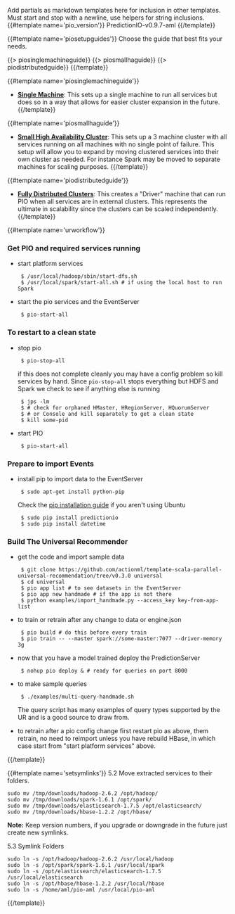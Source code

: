 Add partials as markdown templates here for inclusion in other templates. Must start and stop with a newline, use helpers for string inclusions.
{{#template name='pio_version'}}
PredictionIO-v0.9.7-aml
{{/template}}

{{#template name='piosetupguides'}}
Choose the guide that best fits your needs.

{{> piosinglemachineguide}}
{{> piosmallhaguide}}
{{> piodistributedguide}}
{{/template}}

{{#template name='piosinglemachineguide'}}
 - **[Single Machine](/docs/single_machine)**: This sets up a single machine to run all services but does so in a way that allows for easier cluster expansion in the future.
{{/template}}

{{#template name='piosmallhaguide'}}
 - **[Small High Availability Cluster](/docs/small_ha_cluster)**: This sets up a 3 machine cluster with all services running on all machines with no single point of failure. This setup will allow you to expand by moving clustered services into their own cluster as needed. For instance Spark may be moved to separate machines for scaling purposes. 
{{/template}}

{{#template name='piodistributedguide'}}
 - **[Fully Distributed Clusters](/docs/single_driver_machine)**: This creates a "Driver" machine that can run PIO when all services are in external clusters. This represents the ultimate in scalability since the clusters can be scaled independently.
{{/template}}

{{#template name='urworkflow'}}

### Get PIO and required services running

 - start platform services
 
        $ /usr/local/hadoop/sbin/start-dfs.sh
        $ /usr/local/spark/start-all.sh # if using the local host to run Spark

 - start the pio services and the EventServer

        $ pio-start-all

### To restart to a clean state

 - stop pio

        $ pio-stop-all
        
    if this does not complete cleanly you may have a config problem so kill services by hand. Since `pio-stop-all` stops everything but HDFS and Spark we check to see if anything else is running 

        $ jps -lm
        $ # check for orphaned HMaster, HRegionServer, HQuorumServer
        $ # or Console and kill separately to get a clean state
        $ kill some-pid
        
 - start PIO

        $ pio-start-all
 
### Prepare to import Events
        
 - install pip to import data to the EventServer

        $ sudo apt-get install python-pip 
        
    Check the [pip installation guide](https://pip.pypa.io/en/stable/installing/) if you aren't using Ubuntu
        
        $ sudo pip install predictionio
        $ sudo pip install datetime
	
### Build The Universal Recommender

 - get the code and import sample data

        $ git clone https://github.com/actionml/template-scala-parallel-universal-recommendation/tree/v0.3.0 universal
        $ cd universal
        $ pio app list # to see datasets in the EventServer
        $ pio app new handmade # if the app is not there
        $ python examples/import_handmade.py --access_key key-from-app-list

 - to train or retrain after any change to data or engine.json
 
        $ pio build # do this before every train
        $ pio train -- --master spark://some-master:7077 --driver-memory 3g

 - now that you have a model trained deploy the PredictionServer

        $ nohup pio deploy & # ready for queries on port 8000

 - to make sample queries

        $ ./examples/multi-query-handmade.sh

    The query script has many examples of query types supported by the UR and is a good source to draw from.

 - to retrain after a pio config change first restart pio as above, them retrain, no need to reimport unless you have rebuild HBase, in which case start from "start platform services" above.

{{/template}}

{{#template name='setsymlinks'}}
5.2 Move extracted services to their folders.

	sudo mv /tmp/downloads/hadoop-2.6.2 /opt/hadoop/
	sudo mv /tmp/downloads/spark-1.6.1 /opt/spark/
	sudo mv /tmp/downloads/elasticsearch-1.7.5 /opt/elasticsearch/
	sudo mv /tmp/downloads/hbase-1.2.2 /opt/hbase/

**Note:** Keep version numbers, if you upgrade or downgrade in the future just create new symlinks.

5.3 Symlink Folders

	sudo ln -s /opt/hadoop/hadoop-2.6.2 /usr/local/hadoop
	sudo ln -s /opt/spark/spark-1.6.1 /usr/local/spark
	sudo ln -s /opt/elasticsearch/elasticsearch-1.7.5 /usr/local/elasticsearch
	sudo ln -s /opt/hbase/hbase-1.2.2 /usr/local/hbase
	sudo ln -s /home/aml/pio-aml /usr/local/pio-aml		
{{/template}}
